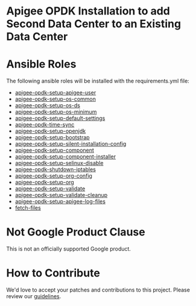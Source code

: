 Apigee OPDK Installation to add Second Data Center to an Existing Data Center
=============================================================================

# Ansible Roles

The following ansible roles will be installed with the requirements.yml file:

* [apigee-opdk-setup-apigee-user](https://github.com/carlosfrias/apigee-opdk-setup-apigee-user)
* [apigee-opdk-setup-os-common](https://github.com/carlosfrias/apigee-opdk-setup-os-common)
* [apigee-opdk-setup-os-ds](https://github.com/carlosfrias/apigee-opdk-setup-os-ds)
* [apigee-opdk-setup-os-minimum](https://github.com/carlosfrias/apigee-opdk-setup-os-minimum)
* [apigee-opdk-setup-default-settings](https://github.com/carlosfrias/apigee-opdk-setup-default-settings)
* [apigee-opdk-time-sync](https://github.com/carlosfrias/apigee-opdk-time-sync)
* [apigee-opdk-setup-openjdk](https://github.com/carlosfrias/apigee-opdk-setup-openjdk)
* [apigee-opdk-setup-bootstrap](https://github.com/carlosfrias/apigee-opdk-setup-bootstrap)
* [apigee-opdk-setup-silent-installation-config](https://github.com/carlosfrias/apigee-opdk-setup-silent-installation-config)
* [apigee-opdk-setup-component](https://github.com/carlosfrias/apigee-opdk-setup-component)
* [apigee-opdk-setup-component-installer](https://github.com/carlosfrias/apigee-opdk-setup-component-installer)
* [apigee-opdk-setup-selinux-disable](https://github.com/carlosfrias/apigee-opdk-setup-selinux-disable)
* [apigee-opdk-shutdown-iptables](https://github.com/carlosfrias/apigee-opdk-shutdown-iptables)
* [apigee-opdk-setup-org-config](https://github.com/carlosfrias/apigee-opdk-setup-org-config)
* [apigee-opdk-setup-org](https://github.com/carlosfrias/apigee-opdk-setup-org)
* [apigee-opdk-setup-validate](https://github.com/carlosfrias/apigee-opdk-setup-validate)
* [apigee-opdk-setup-validate-cleanup](https://github.com/carlosfrias/apigee-opdk-setup-validate-cleanup)
* [apigee-opdk-setup-apigee-log-files](https://github.com/carlosfrias/apigee-opdk-setup-apigee-log-files)
* [fetch-files](https://github.com/carlosfrias/apigee-fetch-files)

<!-- BEGIN Google Required Disclaimer -->

# Not Google Product Clause

This is not an officially supported Google product.
<!-- END Google Required Disclaimer -->
<!-- BEGIN Google How To Contribute -->
# How to Contribute

We'd love to accept your patches and contributions to this project. Please review our [guidelines](CONTRIBUTING.md).
<!-- END Google How To Contribute -->
